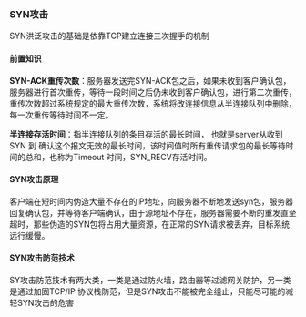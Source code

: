 ### SYN攻击

SYN洪泛攻击的基础是依靠TCP建立连接三次握手的机制

#### 前置知识

**SYN-ACK重传次数**：服务器发送完SYN-ACK包之后，如果未收到客户确认包，服务器进行首次重传，等待一段时间之后仍未收到客户确认包，进行第二次重传，重传次数超过系统规定的最大重传次数，系统将改连接信息从半连接队列中删除，每一次重传等待时间不一定。

**半连接存活时间**：指半连接队列的条目存活的最长时间， 也就是server从收到SYN 到 确认这个报文无效的最长时间，该时间值时所有重传请求包的最长等待时间的总和，也称为Timeout 时间，SYN_RECV存活时间。

#### SYN攻击原理

客户端在短时间内伪造大量不存在的IP地址，向服务器不断地发送syn包，服务器回复确认包，并等待客户端确认，由于源地址不存在，服务器需要不断的重发直至超时，那些伪造的SYN包将占用大量资源，在正常的SYN请求被丢弃，目标系统远行缓慢。

#### SYN攻击防范技术

SY攻击防范技术有两大类，一类是通过防火墙，路由器等过滤网关防护，另一类是通过加固TCP/IP 协议栈防范，但是SYN攻击不能被完全组止，只能尽可能的减轻SYN攻击的危害
